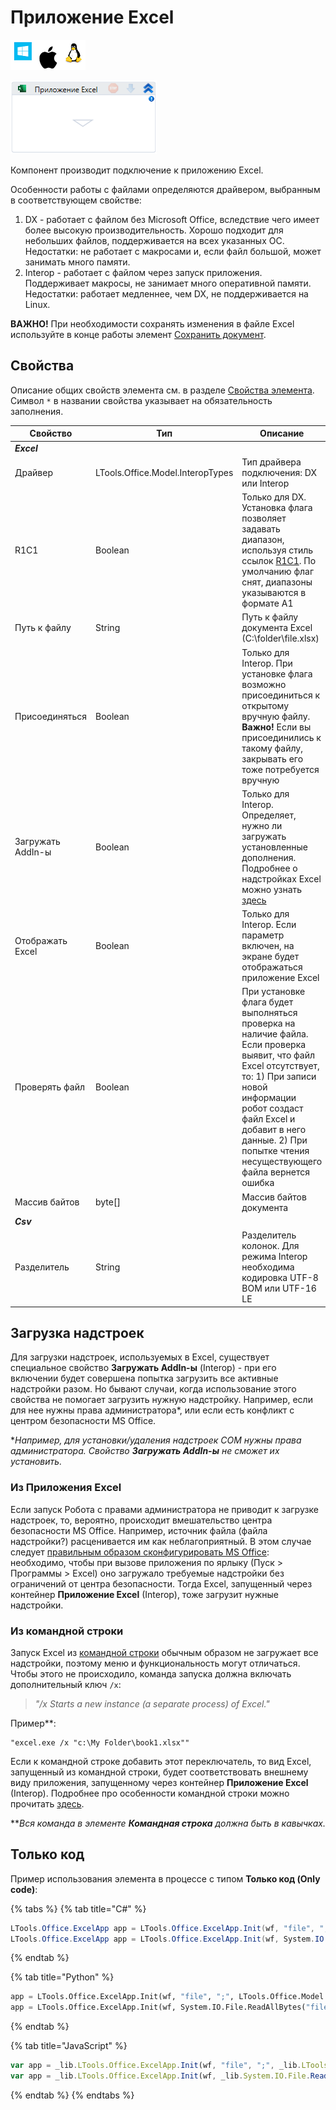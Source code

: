# Приложение Excel

![](<../../../.gitbook/assets/image (100) (1) (1) (1) (1) (1) (1) (1) (1).png>)

![](<../../../.gitbook/assets/image (412).png>)

Компонент производит подключение к приложению Excel.

Особенности работы с файлами определяются драйвером, выбранным в соответствующем свойстве:

1. DX - работает с файлом без Microsoft Office, вследствие чего имеет более высокую производительность. Хорошо подходит для небольших файлов, поддерживается на всех указанных ОС. Недостатки: не работает с макросами и, если файл большой, может занимать много памяти.
2. Interop - работает с файлом через запуск приложения. Поддерживает макросы, не занимает много оперативной памяти. Недостатки: работает медленнее, чем DX, не поддерживается на Linux.

**ВАЖНО!** При необходимости сохранять изменения в файле Excel используйте в конце работы элемент [Сохранить документ](https://docs.primo-rpa.ru/primo-rpa/g_elements/osnovnye-elementy/prilozhenie-excel/el_excel_save).

## Свойства
Описание общих свойств элемента см. в разделе [Свойства элемента](https://docs.primo-rpa.ru/primo-rpa/primo-studio/process/elements#svoistva-elementa).\
Символ `*` в названии свойства указывает на обязательность заполнения.

| Свойство         | Тип                               | Описание                                                                                |
| ---------------- | --------------------------------- | --------------------------------------------------------------------------------------- |
| ***Excel***      |          |       |
| Драйвер          | LTools.Office.Model.InteropTypes  | Тип драйвера подключения: DX или Interop                                                |
| R1C1             | Boolean                           | Только для DX. Установка флага позволяет задавать диапазон, используя стиль ссылок [R1C1](https://learn.microsoft.com/ru-ru/office/troubleshoot/excel/numeric-columns-and-rows#a1-reference-style-vs-r1c1-reference-style). По умолчанию флаг снят, диапазоны указываются в формате A1 |
| Путь к файлу     | String                            | Путь к файлу документа Excel (C:\folder\file.xlsx)          |
| Присоединяться   | Boolean                           | Только для Interop. При установке флага возможно присоединиться к открытому вручную файлу. **Важно!** Если вы присоединились к такому файлу, закрывать его тоже потребуется вручную |
| Загружать AddIn-ы | Boolean                          | Только для Interop. Определяет, нужно ли загружать установленные дополнения. Подробнее о надстройках Excel можно узнать [здесь](https://learn.microsoft.com/ru-ru/office/dev/add-ins/excel/excel-add-ins-overview) |
| Отображать Excel | Boolean                           | Только для Interop. Если параметр включен, на экране будет отображаться приложение Excel |
| Проверять файл   | Boolean                           | При установке флага будет выполняться проверка на наличие файла. Если проверка выявит, что файл Excel отсутствует, то: 1) При записи новой информации робот создаст файл Excel и добавит в него данные. 2) При попытке чтения несуществующего файла вернется ошибка |
| Массив байтов    | byte\[]                           | Массив байтов документа                                     |
| ***Csv***  |   |   |
| Разделитель      | String                            | Разделитель колонок. Для режима Interop необходима кодировка UTF-8 BOM или UTF-16 LE |


## Загрузка надстроек
Для загрузки надстроек, используемых в Excel, существует специальное свойство **Загружать AddIn-ы** (Interop) - при его включении будет совершена попытка загрузить все активные надстройки разом. Но бывают случаи, когда использование этого свойства не помогает загрузить нужную надстройку. Например, если для нее нужны права администратора\*, или если есть конфликт с центром безопасности MS Office. 

\**Например, для установки/удаления надстроек COM нужны права администратора. Свойство **Загружать AddIn-ы** не сможет их установить.* 

### Из Приложения Excel

Если запуск Робота с правами администратора не приводит к загрузке надстроек, то, вероятно, происходит вмешательство центра безопасности MS Office. Например, источник файла (файла надстройки?) расценивается им как неблагоприятный. В этом случае следует [правильным образом сконфигурировать MS Office](https://support.microsoft.com/ru-ru/office/%D0%B2%D0%BA%D0%BB%D1%8E%D1%87%D0%B5%D0%BD%D0%B8%D0%B5-%D0%B8-%D0%BE%D1%82%D0%BA%D0%BB%D1%8E%D1%87%D0%B5%D0%BD%D0%B8%D0%B5-%D0%BF%D0%B0%D1%80%D0%B0%D0%BC%D0%B5%D1%82%D1%80%D0%BE%D0%B2-%D1%8D%D0%BB%D0%B5%D0%BC%D0%B5%D0%BD%D1%82%D0%BE%D0%B2-activex-%D0%B2-%D1%84%D0%B0%D0%B9%D0%BB%D0%B0%D1%85-office-f1303e08-a3f8-41c5-a17e-b0b8898743ed#:~:text=%D0%9E%D1%82%D0%BA%D1%80%D0%BE%D0%B9%D1%82%D0%B5%20%D0%B2%D0%BA%D0%BB%D0%B0%D0%B4%D0%BA%D1%83%20%D0%A4%D0%B0%D0%B9%D0%BB.%2c%D0%A4%D0%B0%D0%B9%D0%BB%20%D1%81%D1%82%D0%B0%D0%BD%D0%B5%D1%82%20%D0%BD%D0%B0%D0%B4%D0%B5%D0%B6%D0%BD%D1%8B%D0%BC%20%D0%B4%D0%BE%D0%BA%D1%83%D0%BC%D0%B5%D0%BD%D1%82%D0%BE%D0%BC): необходимо, чтобы при вызове приложения по ярлыку (Пуск > Программы > Excel) оно загружало требуемые надстройки без ограничений от центра безопасности. Тогда Еxcel, запущенный через контейнер **Приложение Excel** (Interop), тоже загрузит нужные надстройки.

### Из командной строки
Запуск Excel из [командной строки](https://docs.primo-rpa.ru/primo-rpa/g_elements/el_basic/els_prog/el_prog_cmd) обычным образом не загружает все надстройки, поэтому меню и функциональность могут отличаться. Чтобы этого не происходило, команда запуска должна включать дополнительный ключ `/x`:

> *"/x Starts a new instance (a separate process) of Excel."*

Пример\**:
```
"excel.exe /x "c:\My Folder\book1.xlsx""
```
Если к командной строке добавить этот переключатель, то вид Еxcel, запущенный из командной строки, будет соответствовать внешнему виду приложения, запущенному через контейнер **Приложение Excel** (Interop).
Подробнее про особенности командной строки можно прочитать [здесь](https://support.microsoft.com/en-us/office/command-line-switches-for-microsoft-office-products-079164cd-4ef5-4178-b235-441737deb3a6).

\*\**Вся команда в элементе **Командная строка** должна быть в кавычках.*

## Только код
Пример использования элемента в процессе с типом **Только код (Only code)**:

{% tabs %}
{% tab title="C#" %}
```csharp
LTools.Office.ExcelApp app = LTools.Office.ExcelApp.Init(wf, "file", ";", LTools.Office.Model.InteropTypes.DX);
LTools.Office.ExcelApp app = LTools.Office.ExcelApp.Init(wf, System.IO.File.ReadAllBytes("file"), ";", LTools.Office.Model.InteropTypes.DX);
```
{% endtab %}

{% tab title="Python" %}
```python
app = LTools.Office.ExcelApp.Init(wf, "file", ";", LTools.Office.Model.InteropTypes.DX)
app = LTools.Office.ExcelApp.Init(wf, System.IO.File.ReadAllBytes("file"), ";", LTools.Office.Model.InteropTypes.DX)
```
{% endtab %}

{% tab title="JavaScript" %}
```javascript
var app = _lib.LTools.Office.ExcelApp.Init(wf, "file", ";", _lib.LTools.Office.Model.InteropTypes.DX);
var app = _lib.LTools.Office.ExcelApp.Init(wf, _lib.System.IO.File.ReadAllBytes("file"), ";", _lib.LTools.Office.Model.InteropTypes.DX);
```
{% endtab %}
{% endtabs %}
